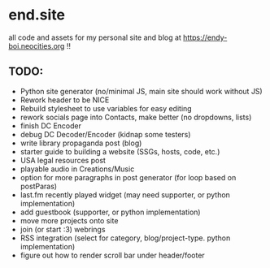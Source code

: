 # end.site
all code and assets for my personal site and blog at https://endy-boi.neocities.org !!


## TODO:
- Python site generator (no/minimal JS, main site should work without JS)
- Rework header to be NICE
- Rebuild stylesheet to use variables for easy editing
- rework socials page into Contacts, make better (no dropdowns, lists)
- finish DC Encoder
- debug DC Decoder/Encoder (kidnap some testers)
- write library propaganda post (blog)
- starter guide to building a website (SSGs, hosts, code, etc.)
- USA legal resources post
- playable audio in Creations/Music
- option for more paragraphs in post generator (for loop based on postParas)
- last.fm recently played widget (may need supporter, or python implementation)
- add guestbook (supporter, or python implementation)
- move more projects onto site
- join (or start :3) webrings
- RSS integration (select for category, blog/project-type. python implementation)
- figure out how to render scroll bar under header/footer
